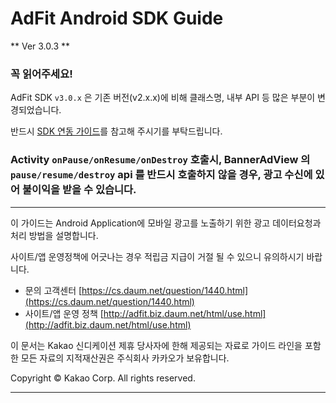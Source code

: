 # AdFit Android SDK Guide

** Ver 3.0.3 **


### 꼭 읽어주세요!

AdFit SDK `v3.0.x` 은 기존 버전(v2.x.x)에 비해 클래스명, 내부 API 등 많은 부분이 변경되었습니다.

반드시 [SDK 연동 가이드](https://github.com/adfit/adfit-android-sdk/wiki)를 참고해 주시기를 부탁드립니다.

### Activity `onPause/onResume/onDestroy` 호출시, BannerAdView 의 `pause/resume/destroy` api 를 반드시 호출하지 않을 경우, 광고 수신에 있어 불이익을 받을 수 있습니다.

---
이 가이드는 Android Application에 모바일 광고를 노출하기 위한 광고 데이터요청과 처리 방법을 설명합니다.

사이트/앱 운영정책에 어긋나는 경우 적립금 지급이 거절 될 수 있으니 유의하시기 바랍니다.

* 문의 고객센터 [https://cs.daum.net/question/1440.html](https://cs.daum.net/question/1440.html)
* 사이트/앱 운영 정책 [http://adfit.biz.daum.net/html/use.html](http://adfit.biz.daum.net/html/use.html)

이 문서는 Kakao 신디케이션 제휴 당사자에 한해 제공되는 자료로 가이드 라인을 포함한 모든 자료의 지적재산권은 주식회사 카카오가 보유합니다.

Copyright © Kakao Corp. All rights reserved.

---

